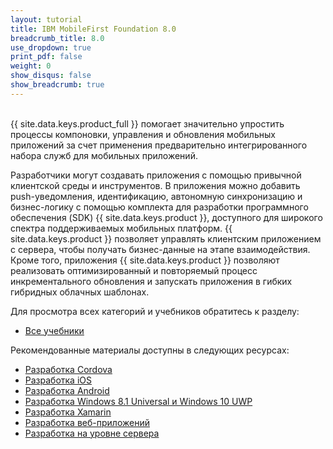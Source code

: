 ```yaml
---
layout: tutorial
title: IBM MobileFirst Foundation 8.0
breadcrumb_title: 8.0
use_dropdown: true
print_pdf: false
weight: 0
show_disqus: false
show_breadcrumb: true
---
```

<!-- NLS_CHARSET=UTF-8 -->
<br>
{{ site.data.keys.product_full }} помогает значительно упростить процессы компоновки, управления и обновления мобильных приложений за счет применения предварительно интегрированного набора служб для мобильных приложений.

Разработчики могут создавать приложения с помощью привычной клиентской среды и инструментов. В приложения можно добавить push-уведомления, идентификацию, автономную синхронизацию и бизнес-логику с помощью комплекта для разработки программного обеспечения (SDK) {{ site.data.keys.product }}, доступного для широкого спектра поддерживаемых мобильных платформ. {{ site.data.keys.product }} позволяет управлять клиентским приложением с сервера, чтобы получать бизнес-данные на этапе взаимодействия. Кроме того, приложения {{ site.data.keys.product }} позволяют реализовать оптимизированный и повторяемый процесс инкрементального обновления и запускать приложения в гибких гибридных облачных шаблонах.

Для просмотра всех категорий и учебников обратитесь к разделу:

* [Все учебники](all-tutorials/)

Рекомендованные материалы доступны в следующих ресурсах: 

* [Разработка Cordova](cordova-tutorials/)
* [Разработка iOS ](ios-tutorials/) 
* [Разработка Android](android-tutorials/) 
* [Разработка Windows 8.1 Universal и Windows 10 UWP](windows-8-10-tutorials/)
* [Разработка Xamarin](xamarin-tutorials/)
* [Разработка веб-приложений](web-tutorials/)
* [Разработка на уровне сервера](server-side-tutorials/)
